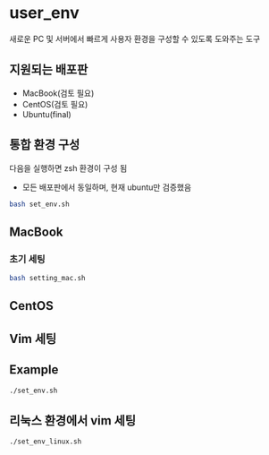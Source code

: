 # user_env

새로운 PC 및 서버에서 빠르게 사용자 환경을 구성할 수 있도록 도와주는 도구

## 지원되는 배포판

* MacBook(검토 필요)
* CentOS(검토 필요)
* Ubuntu(final)

## 통합 환경 구성

다음을 실행하면 zsh 환경이 구성 됨
* 모든 배포판에서 동일하며, 현재 ubuntu만 검증했음

```bash
bash set_env.sh
```

## MacBook

### 초기 세팅

``` bash
bash setting_mac.sh
```

## CentOS

## Vim 세팅

## Example

```bash
./set_env.sh
```

## 리눅스 환경에서 vim 세팅

```base
./set_env_linux.sh
```


